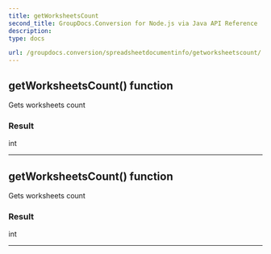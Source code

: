 ```yaml
---
title: getWorksheetsCount
second_title: GroupDocs.Conversion for Node.js via Java API Reference
description: 
type: docs

url: /groupdocs.conversion/spreadsheetdocumentinfo/getworksheetscount/
---
```


## getWorksheetsCount()  function
Gets worksheets count

### Result
int


---


## getWorksheetsCount()  function
Gets worksheets count

### Result
int


---


